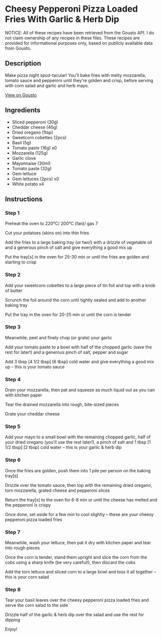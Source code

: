 # Cheesy Pepperoni Pizza Loaded Fries With Garlic & Herb Dip

NOTICE: All of these recipes have been retrieved from the Gousto API. I do not claim ownership of any recipes in these files. These recipes are provided for informational purposes only, based on publicly available data from Gousto.

## Description

Make pizza night spud-tacular! You'll bake fries with melty mozzarella, tomato sauce and pepperoni until they're golden and crisp, before serving with corn salad and garlic and herb mayo.

[View on Gousto](https://www.gousto.co.uk/recipes/cookbook/cheesy-pepperoni-pizza-loaded-fries)

## Ingredients

- Sliced pepperoni (30g)
- Cheddar cheese (40g)
- Dried oregano (1tsp)
- Sweetcorn cobettes (2pcs)
- Basil (5g)
- Tomato paste (16g) x0
- Mozzarella (125g)
- Garlic clove
- Mayonnaise (30ml)
- Tomato paste (32g)
- Gem lettuce
- Gem lettuces (2pcs) x0
- White potato x4

## Instructions


### Step 1

Preheat the oven to 220°C/ 200°C (fan)/ gas 7

Cut your potatoes (skins on) into thin fries

Add the fries to a large baking tray (or two!) with a drizzle of vegetable oil and a generous pinch of salt and give everything a good mix up

Put the tray[s]<span class="text-danger"> </span>in the oven for 25-30 min or until the fries are golden and starting to crisp


### Step 2

Add your sweetcorn cobettes to a large piece of tin foil and top with a knob of butter

Scrunch the foil around the corn until tightly sealed and add to another baking tray

Put the tray in the oven for 20-25 min or until the corn is tender


### Step 3

Meanwhile, peel and finely chop (or grate) your garlic

Add your tomato paste to a bowl with half of the chopped garlic (save the rest for later!) and a generous pinch of salt, pepper and sugar

Add 3 tbsp <span class="text-purple">[4 1/2 tbsp]</span> <span class="text-danger">[6 tbsp]</span> cold water and give everything a good mix up – this is your tomato sauce


### Step 4

Drain your mozzarella, then pat and squeeze as much liquid out as you can with kitchen paper

Tear the drained mozzarella into rough, bite-sized pieces

Grate your cheddar cheese


### Step 5

Add your mayo to a small bowl with the remaining chopped garlic, half of your dried oregano (you'll use the rest later!), a pinch of salt and 1 tbsp <span class="text-purple">[1 1/2 tbsp]</span> <span class="text-danger">[2 tbsp] </span>cold water – this is your garlic & herb dip


### Step 6

Once the fries are golden, push them into 1 pile per person on the baking tray[s]

Drizzle over the tomato sauce, then top with the remaining dried oregano, torn mozzarella, grated cheese and pepperoni slices

Return the tray[s] to the oven for 6-8 min or until the cheese has melted and the pepperoni is crispy

Once done, set aside for a few min to cool slightly – these are your cheesy pepperoni pizza loaded fries


### Step 7

Meanwhile, wash your lettuce, then pat it dry with kitchen paper and tear into rough pieces

Once the corn is tender, stand them upright and slice the corn from the cobs using a sharp knife (be very careful!), then discard the cobs

Add the torn lettuce and sliced corn to a large bowl and toss it all together – this is your corn salad

### Step 8

Tear your basil leaves over the cheesy pepperoni pizza loaded fries and serve the corn salad to the side

Drizzle half of the garlic & herb dip over the salad and use the rest for dipping

Enjoy!

